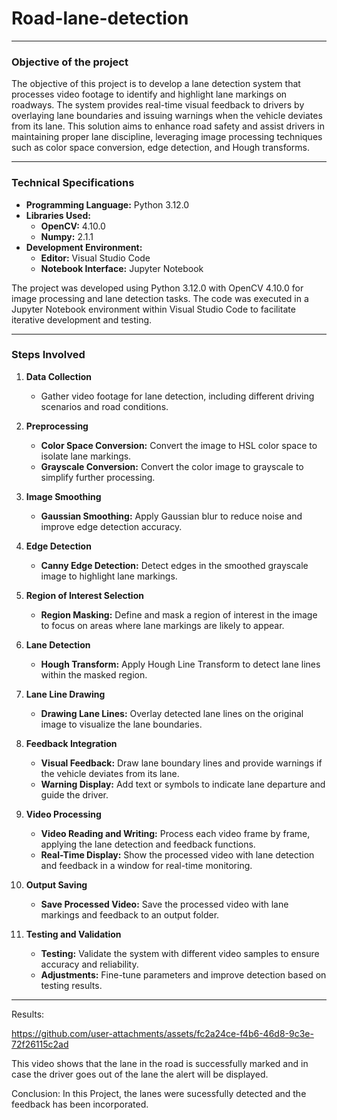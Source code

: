 # Road-lane-detection
***
### Objective of the project
The objective of this project is to develop a lane detection system that processes video footage to identify and highlight lane markings on roadways. The system provides real-time visual feedback to drivers by overlaying lane boundaries and issuing warnings when the vehicle deviates from its lane. This solution aims to enhance road safety and assist drivers in maintaining proper lane discipline, leveraging image processing techniques such as color space conversion, edge detection, and Hough transforms.
***
### Technical Specifications
- **Programming Language:** Python 3.12.0
- **Libraries Used:**
  - **OpenCV:** 4.10.0
  - **Numpy:** 2.1.1
- **Development Environment:**
  - **Editor:** Visual Studio Code
  - **Notebook Interface:** Jupyter Notebook

The project was developed using Python 3.12.0 with OpenCV 4.10.0 for image processing and lane detection tasks. The code was executed in a Jupyter Notebook environment within Visual Studio Code to facilitate iterative development and testing.
***
### Steps Involved

1. **Data Collection**
   - Gather video footage for lane detection, including different driving scenarios and road conditions.

2. **Preprocessing**
   - **Color Space Conversion:** Convert the image to HSL color space to isolate lane markings.
   - **Grayscale Conversion:** Convert the color image to grayscale to simplify further processing.

3. **Image Smoothing**
   - **Gaussian Smoothing:** Apply Gaussian blur to reduce noise and improve edge detection accuracy.

4. **Edge Detection**
   - **Canny Edge Detection:** Detect edges in the smoothed grayscale image to highlight lane markings.

5. **Region of Interest Selection**
   - **Region Masking:** Define and mask a region of interest in the image to focus on areas where lane markings are likely to appear.

6. **Lane Detection**
   - **Hough Transform:** Apply Hough Line Transform to detect lane lines within the masked region.

7. **Lane Line Drawing**
   - **Drawing Lane Lines:** Overlay detected lane lines on the original image to visualize the lane boundaries.

8. **Feedback Integration**
   - **Visual Feedback:** Draw lane boundary lines and provide warnings if the vehicle deviates from its lane.
   - **Warning Display:** Add text or symbols to indicate lane departure and guide the driver.

9. **Video Processing**
   - **Video Reading and Writing:** Process each video frame by frame, applying the lane detection and feedback functions.
   - **Real-Time Display:** Show the processed video with lane detection and feedback in a window for real-time monitoring.

10. **Output Saving**
    - **Save Processed Video:** Save the processed video with lane markings and feedback to an output folder.

11. **Testing and Validation**
    - **Testing:** Validate the system with different video samples to ensure accuracy and reliability.
    - **Adjustments:** Fine-tune parameters and improve detection based on testing results.
***
Results:

https://github.com/user-attachments/assets/fc2a24ce-f4b6-46d8-9c3e-72f26115c2ad

This video shows that the lane in the road is successfully marked and in case the driver goes out of the lane the alert will be displayed.

Conclusion:
In this Project, the lanes were sucessfully detected and the feedback has been incorporated.



